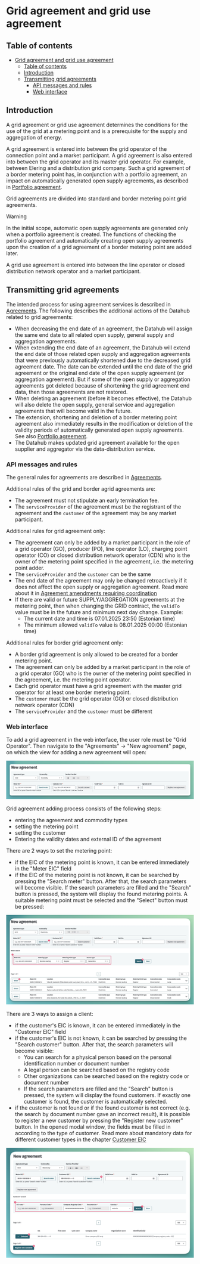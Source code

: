 ﻿# Grid agreement and grid use agreement

## Table of contents

<!-- TOC -->
* [Grid agreement and grid use agreement](#grid-agreement-and-grid-use-agreement)
  * [Table of contents](#table-of-contents)
  * [Introduction](#introduction)
  * [Transmitting grid agreements](#transmitting-grid-agreements)
    * [API messages and rules](#api-messages-and-rules)
    * [Web interface](#web-interface)
<!-- TOC -->

## Introduction

A grid agreement or grid use agreement determines the conditions for the use of the grid at a metering point and is a prerequisite for the supply and aggregation of energy.

A grid agreement is entered into between the grid operator of the connection point and a market participant. A grid agreement is also entered into between the grid operator and its master grid operator. For example, between Elering and a distribution grid company. Such a grid agreement of a border metering point has, in conjunction with a portfolio agreement, an impact on automatically generated open supply agreements, as described in [Portfolio agreement](06.1-portfolio-agreement.md).

Grid agreements are divided into standard and border metering point grid agreements.

> [!WARNING] 
> In the initial scope, automatic open supply agreements are generated only when a portfolio agreement is created. The functions of checking the portfolio agreement and automatically creating open supply agreements upon the creation of a grid agreement of a border metering point are added later.

A grid use agreement is entered into between the line operator or closed distribution network operator and a market participant.

## Transmitting grid agreements

The intended process for using agreement services is described in [Agreements](06-agreements.md). The following describes the additional actions of the Datahub related to grid agreements:

- When decreasing the end date of an agreement, the Datahub will assign the same end date to all related open supply, general supply and aggregation agreements.
- When extending the end date of an agreement, the Datahub will extend the end date of those related open supply and aggregation agreements that were previously automatically shortened due to the decreased grid agreement date. The date can be extended until the end date of the grid agreement or the original end date of the open supply agreement (or aggregation agreement). But if some of the open supply or aggregation agreements got deleted because of shortening the grid agreement end data, then those agreements are not restored.
- When deleting an agreement (before it becomes effective), the Datahub will also delete the open supply, general service and aggregation agreements that will become valid in the future.
- The extension, shortening and deletion of a border metering point agreement also immediately results in the modification or deletion of the validity periods of automatically generated open supply agreements. See also [Portfolio agreement](06.1-portfolio-agreement.md).
- The Datahub makes updated grid agreement available for the open supplier and aggregator via the data-distribution service.

### API messages and rules

The general rules for agreements are described in [Agreements](06-agreements.md#message-rules).

Additional rules of the grid and border agrid agreements are:

- The agreement must not stipulate an early termination fee.
- The `serviceProvider` of the agreement must be the registrant of the agreement and the `customer` of the agreement may be any market participant.

Additional rules for grid agreement only:

- The agreement can only be added by a market participant in the role of a grid operator (GO), producer (PO), line operator (LO), charging point operator (CO) or closed distribution network operator (CDN) who is the owner of the metering point specified in the agreement, i.e. the metering point adder.
- The `serviceProvider` and the `customer` can be the same
- The end date of the agreement may only be changed retroactively if it does not affect the open supply or aggregation agreement. Read more about it in [Agreement amendments requiring coordination](06.8-agreement-amendments-requiring-coordination.md)
- If there are valid or future SUPPLY/AGGREGATION agreements at the metering point, then when changing the GRID contract, the `validTo` value must be in the future and minimum next day change. Example:
  - The current date and time is 07.01.2025 23:50 (Estonian time)
  - The minimum allowed `validTo` value is 08.01.2025 00:00 (Estonian time)

Additional rules for border grid agreement only:

- A border grid agreement is only allowed to be created for a border metering point.
- The agreement can only be added by a market participant in the role of a grid operator (GO) who is the owner of the metering point specified in the agreement, i.e. the metering point operator.
- Each grid operator must have a grid agreement with the master grid operator for at least one border metering point.
- The `customer` must be the grid operator (GO) or closed distribution network operator (CDN)
- The `serviceProvider` and the `customer` must be different

### Web interface

To add a grid agreement in the web interface, the user role must be "Grid Operator". Then navigate to the "Agreements" -> "New agreement" page, on which the view for adding a new agreement will open:

![New agreement](../images/opp-ui/agreement/new-grid-agreement.jpg)

Grid agreement adding process consists of the following steps:

- entering the agreement and commodity types
- setting the metering point
- setting the customer
- Entering the validity dates and external ID of the agreement

There are 2 ways to set the metering point:

- if the EIC of the metering point is known, it can be entered immediately in the "Meter EIC" field
- if the EIC of the metering point is not known, it can be searched by pressing the "Search meter" button. After that, the search parameters will become visible. If the search parameters are filled and the "Search" button is pressed, the system will display the found metering points. A suitable metering point must be selected and the "Select" button must be pressed:

![Search metering point for grid agreement](../images/opp-ui/agreement/grid-agreement-search-metering-point.jpg)

There are 3 ways to assign a client:

- if the customer's EIC is known, it can be entered immediately in the "Customer EIC" field
- if the customer's EIC is not known, it can be searched by pressing the "Search customer" button. After that, the search parameters will become visible:
  - You can search for a physical person based on the personal identification number or document number
  - A legal person can be searched based on the registry code
  - Other organizations can be searched based on the registry code or document number
  - If the search parameters are filled and the "Search" button is pressed, the system will display the found customers. If exactly one customer is found, the customer is automatically selected.
- if the customer is not found or if the found customer is not correct (e.g. the search by document number gave an incorrect result), it is possible to register a new customer by pressing the "Register new customer" button. In the opened modal window, the fields must be filled in according to the type of customer. Read more about mandatory data for different customer types in the chapter [Customer EIC](04-kliendi-eic.md#adding-and-changing-the-kliendi-and-his-metadata)

![Search customer for grid agreement](../images/opp-ui/agreement/grid-agreement-search-customer.jpg)
